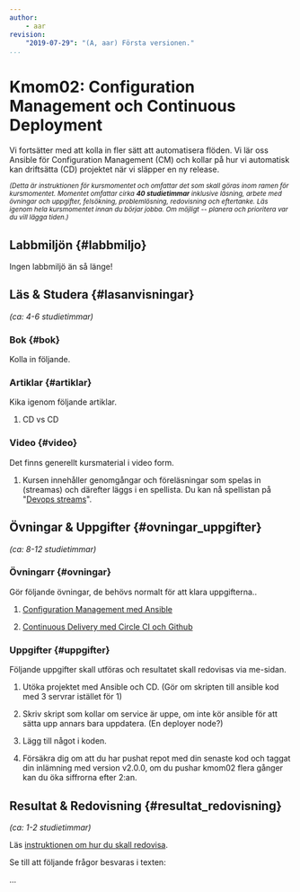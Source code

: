 ```yaml
---
author:
    - aar
revision:
    "2019-07-29": "(A, aar) Första versionen."
...
```

Kmom02: Configuration Management och Continuous Deployment
==================================

Vi fortsätter med att kolla in fler sätt att automatisera flöden. Vi lär oss Ansible för Configuration Management (CM) och kollar på hur vi automatisk kan driftsätta (CD) projektet när vi släpper en ny release. 



<!-- more -->

<small><i>(Detta är instruktionen för kursmomentet och omfattar det som skall göras inom ramen för kursmomentet. Momentet omfattar cirka **40 studietimmar** inklusive läsning, arbete med övningar och uppgifter, felsökning, problemlösning, redovisning och eftertanke. Läs igenom hela kursmomentet innan du börjar jobba. Om möjligt -- planera och prioritera var du vill lägga tiden.)</i></small>



Labbmiljön  {#labbmiljo}
---------------------------------

Ingen labbmiljö än så länge!



Läs & Studera  {#lasanvisningar}
---------------------------------

*(ca: 4-6 studietimmar)*



### Bok {#bok}

Kolla in följande.



### Artiklar {#artiklar}

Kika igenom följande artiklar.

1. CD vs CD


### Video {#video}

Det finns generellt kursmaterial i video form.


1. Kursen innehåller genomgångar och föreläsningar som spelas in (streamas) och därefter läggs i en spellista. Du kan nå spellistan på "[Devops streams]()".



Övningar & Uppgifter  {#ovningar_uppgifter}
-------------------------------------------

*(ca: 8-12 studietimmar)*


### Övningarr {#ovningar}

Gör följande övningar, de behövs normalt för att klara uppgifterna..

1. [Configuration Management med Ansible]()

1. [Continuous Delivery med Circle CI och Github]()



### Uppgifter {#uppgifter}

Följande uppgifter skall utföras och resultatet skall redovisas via me-sidan.

1. Utöka projektet med Ansible och CD. (Gör om skripten till ansible kod med 3 servrar istället för 1)

1. Skriv skript som kollar om service är uppe, om inte kör ansible för att sätta upp annars bara uppdatera. (En deployer node?)

1. Lägg till något i koden.

1. Försäkra dig om att du har pushat repot med din senaste kod och taggat din inlämning med version v2.0.0, om du pushar kmom02 flera gånger kan du öka siffrorna efter 2:an.



Resultat & Redovisning  {#resultat_redovisning}
-----------------------------------------------

*(ca: 1-2 studietimmar)*

Läs [instruktionen om hur du skall redovisa](./../redovisa).

Se till att följande frågor besvaras i texten:

...